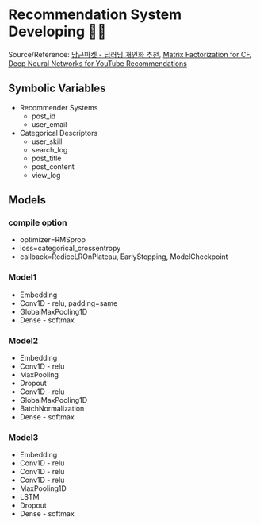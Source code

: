 # Recommendation System Developing 👨‍💻

Source/Reference: [당근마켓 - 딥러닝 개인화 추천](https://medium.com/daangn/%EB%94%A5%EB%9F%AC%EB%8B%9D-%EA%B0%9C%EC%9D%B8%ED%99%94-%EC%B6%94%EC%B2%9C-1eda682c2e8c), [Matrix Factorization for CF](https://ogrisel.github.io/decks/2017_dotai_neural_recsys/#17), [Deep Neural Networks for YouTube Recommendations](https://static.googleusercontent.com/media/research.google.com/ko//pubs/archive/45530.pdf)

## Symbolic Variables

- Recommender Systems
  - post_id
  - user_email
- Categorical Descriptors
  - user_skill
  - search_log
  - post_title
  - post_content
  - view_log

## Models

### compile option

- optimizer=RMSprop
- loss=categorical_crossentropy
- callback=RediceLROnPlateau, EarlyStopping, ModelCheckpoint

### Model1

- Embedding
- Conv1D - relu, padding=same
- GlobalMaxPooling1D
- Dense - softmax

### Model2

- Embedding
- Conv1D - relu
- MaxPooling
- Dropout
- Conv1D - relu
- GlobalMaxPooling1D
- BatchNormalization
- Dense - softmax

### Model3

- Embedding
- Conv1D - relu
- Conv1D - relu
- Conv1D - relu
- MaxPooling1D
- LSTM
- Dropout
- Dense - softmax